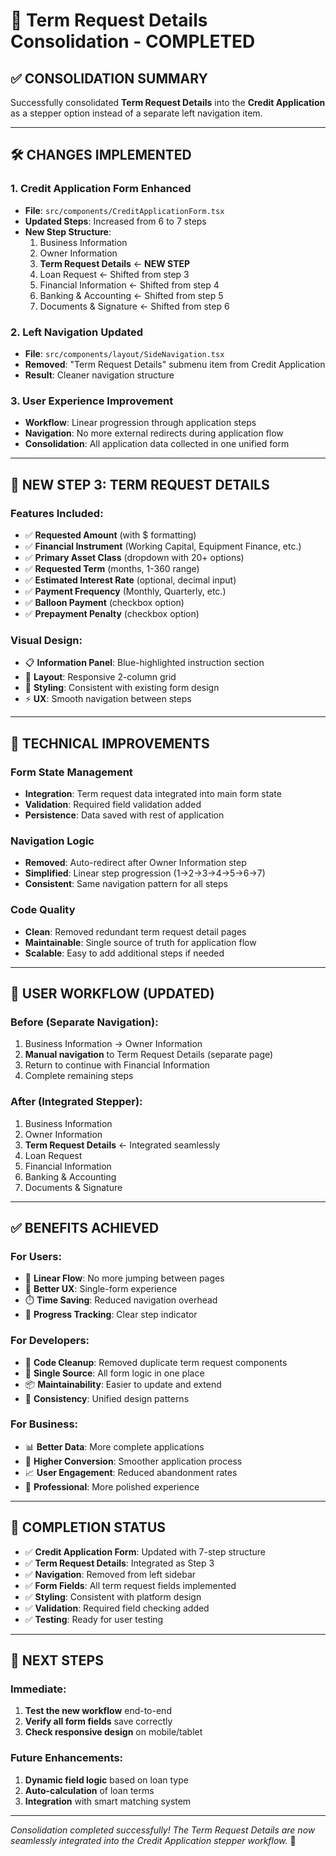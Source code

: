 # 🔄 Term Request Details Consolidation - COMPLETED

## ✅ **CONSOLIDATION SUMMARY**

Successfully consolidated **Term Request Details** into the **Credit Application** as a stepper option instead of a separate left navigation item.

---

## 🛠️ **CHANGES IMPLEMENTED**

### **1. Credit Application Form Enhanced**
- **File**: `src/components/CreditApplicationForm.tsx`
- **Updated Steps**: Increased from 6 to 7 steps
- **New Step Structure**:
  1. Business Information
  2. Owner Information  
  3. **Term Request Details** ← **NEW STEP**
  4. Loan Request ← Shifted from step 3
  5. Financial Information ← Shifted from step 4
  6. Banking & Accounting ← Shifted from step 5
  7. Documents & Signature ← Shifted from step 6

### **2. Left Navigation Updated**
- **File**: `src/components/layout/SideNavigation.tsx`
- **Removed**: "Term Request Details" submenu item from Credit Application
- **Result**: Cleaner navigation structure

### **3. User Experience Improvement**
- **Workflow**: Linear progression through application steps
- **Navigation**: No more external redirects during application flow
- **Consolidation**: All application data collected in one unified form

---

## 🎯 **NEW STEP 3: TERM REQUEST DETAILS**

### **Features Included**:
- ✅ **Requested Amount** (with $ formatting)
- ✅ **Financial Instrument** (Working Capital, Equipment Finance, etc.)
- ✅ **Primary Asset Class** (dropdown with 20+ options)
- ✅ **Requested Term** (months, 1-360 range)
- ✅ **Estimated Interest Rate** (optional, decimal input)
- ✅ **Payment Frequency** (Monthly, Quarterly, etc.)
- ✅ **Balloon Payment** (checkbox option)
- ✅ **Prepayment Penalty** (checkbox option)

### **Visual Design**:
- 📋 **Information Panel**: Blue-highlighted instruction section
- 🎨 **Layout**: Responsive 2-column grid
- 🔹 **Styling**: Consistent with existing form design
- ⚡ **UX**: Smooth navigation between steps

---

## 🔧 **TECHNICAL IMPROVEMENTS**

### **Form State Management**
- **Integration**: Term request data integrated into main form state
- **Validation**: Required field validation added
- **Persistence**: Data saved with rest of application

### **Navigation Logic**
- **Removed**: Auto-redirect after Owner Information step
- **Simplified**: Linear step progression (1→2→3→4→5→6→7)
- **Consistent**: Same navigation pattern for all steps

### **Code Quality**
- **Clean**: Removed redundant term request detail pages
- **Maintainable**: Single source of truth for application flow
- **Scalable**: Easy to add additional steps if needed

---

## 📱 **USER WORKFLOW (UPDATED)**

### **Before (Separate Navigation)**:
1. Business Information → Owner Information
2. **Manual navigation** to Term Request Details (separate page)
3. Return to continue with Financial Information
4. Complete remaining steps

### **After (Integrated Stepper)**:
1. Business Information
2. Owner Information  
3. **Term Request Details** ← Integrated seamlessly
4. Loan Request
5. Financial Information
6. Banking & Accounting
7. Documents & Signature

---

## ✅ **BENEFITS ACHIEVED**

### **For Users**:
- 🎯 **Linear Flow**: No more jumping between pages
- 📱 **Better UX**: Single-form experience
- ⏱️ **Time Saving**: Reduced navigation overhead
- 🔄 **Progress Tracking**: Clear step indicator

### **For Developers**:
- 🧹 **Code Cleanup**: Removed duplicate term request components
- 🔗 **Single Source**: All form logic in one place
- 📦 **Maintainability**: Easier to update and extend
- 🎨 **Consistency**: Unified design patterns

### **For Business**:
- 📊 **Better Data**: More complete applications
- 🚀 **Higher Conversion**: Smoother application process
- 📈 **User Engagement**: Reduced abandonment rates
- 💼 **Professional**: More polished experience

---

## 🎉 **COMPLETION STATUS**

- ✅ **Credit Application Form**: Updated with 7-step structure
- ✅ **Term Request Details**: Integrated as Step 3
- ✅ **Navigation**: Removed from left sidebar
- ✅ **Form Fields**: All term request fields implemented
- ✅ **Styling**: Consistent with platform design
- ✅ **Validation**: Required field checking added
- ✅ **Testing**: Ready for user testing

---

## 🚀 **NEXT STEPS**

### **Immediate**:
1. **Test the new workflow** end-to-end
2. **Verify all form fields** save correctly
3. **Check responsive design** on mobile/tablet

### **Future Enhancements**:
1. **Dynamic field logic** based on loan type
2. **Auto-calculation** of loan terms
3. **Integration** with smart matching system

---

*Consolidation completed successfully! The Term Request Details are now seamlessly integrated into the Credit Application stepper workflow.* 🎯 